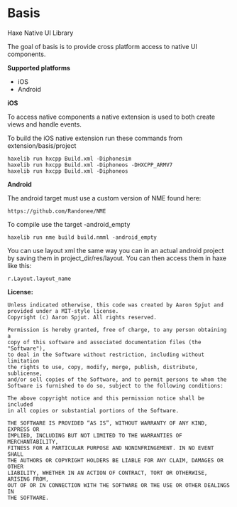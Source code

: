 Basis
=====

Haxe Native UI Library

The goal of basis is to provide cross platform access to native UI components.

**Supported platforms**

* iOS
* Android


**iOS**

To access native components a native extension is used to both create views and handle events.

To build the iOS native extension run these commands from extension/basis/project

	haxelib run hxcpp Build.xml -Diphonesim
	haxelib run hxcpp Build.xml -Diphoneos -DHXCPP_ARMV7
	haxelib run hxcpp Build.xml -Diphoneos


**Android**

The android target must use a custom version of NME found here:

	https://github.com/Randonee/NME
	
To compile use the target -android_empty

	haxelib run nme build build.nmml -android_empty

You can use layout xml the same way you can in an actual android project by saving them in project_dir/res/layout. You can then access them in haxe like this:

	r.Layout.layout_name



**License:**

    Unless indicated otherwise, this code was created by Aaron Spjut and
    provided under a MIT-style license. 
    Copyright (c) Aaron Spjut. All rights reserved.

    Permission is hereby granted, free of charge, to any person obtaining a 
    copy of this software and associated documentation files (the "Software"),
    to deal in the Software without restriction, including without limitation
    the rights to use, copy, modify, merge, publish, distribute, sublicense,
    and/or sell copies of the Software, and to permit persons to whom the
    Software is furnished to do so, subject to the following conditions:

    The above copyright notice and this permission notice shall be included
    in all copies or substantial portions of the Software.

    THE SOFTWARE IS PROVIDED “AS IS”, WITHOUT WARRANTY OF ANY KIND, EXPRESS OR
    IMPLIED, INCLUDING BUT NOT LIMITED TO THE WARRANTIES OF MERCHANTABILITY,
    FITNESS FOR A PARTICULAR PURPOSE AND NONINFRINGEMENT. IN NO EVENT SHALL 
    THE AUTHORS OR COPYRIGHT HOLDERS BE LIABLE FOR ANY CLAIM, DAMAGES OR OTHER
    LIABILITY, WHETHER IN AN ACTION OF CONTRACT, TORT OR OTHERWISE, ARISING FROM,
    OUT OF OR IN CONNECTION WITH THE SOFTWARE OR THE USE OR OTHER DEALINGS IN
    THE SOFTWARE.